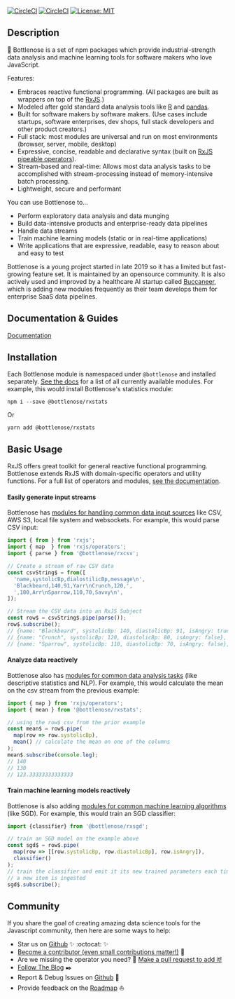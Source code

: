 [![CircleCI](https://circleci.com/gh/buccaneerai/bottlenose/tree/master.svg?style=shield)](https://circleci.com/gh/buccaneerai/bottlenose/tree/master)
[![CircleCI](https://circleci.com/gh/buccaneerai/bottlenose/tree/dev.svg?style=shield)](https://circleci.com/gh/buccaneerai/bottlenose/tree/dev)
[![License: MIT](https://img.shields.io/badge/License-MIT-green.svg)](https://opensource.org/licenses/MIT)

## Description

🐬 Bottlenose is a set of npm packages which provide industrial-strength data analysis and machine learning tools for software makers who love JavaScript. 

Features:
- Embraces reactive functional programming. (All packages are built as wrappers on top of the [RxJS](https://rxjs.dev).)
- Modeled after gold standard data analysis tools like [R](https://www.r-project.org) and [pandas](https://pandas.pydata.org).
- Built for software makers by software makers. (Use cases include startups, software enterprises, dev shops, full stack developers and other product creators.)
- Full stack: most modules are universal and run on most environments (browser, server, mobile, desktop)
- Expressive, concise, readable and declarative syntax (built on [RxJS pipeable operators](https://rxjs.dev)).
- Stream-based and real-time: Allows most data analysis tasks to be accomplished with stream-processing instead of memory-intensive batch processing.
- Lightweight, secure and performant

You can use Bottlenose to...
- Perform exploratory data analysis and data munging
- Build data-intensive products and enterprise-ready data pipelines
- Handle data streams
- Train machine learning models (static or in real-time applications)
- Write applications that are expressive, readable, easy to reason about and easy to test

Bottlenose is a young project started in late 2019 so it has a limited but fast-growing feature set.  It is maintained by an opensource community. It is also actively used and improved by a healthcare AI startup called [Buccaneer](https://www.buccaneer.ai), which is adding new modules frequently as their team develops them for enterprise SaaS data pipelines.

## Documentation & Guides
[Documentation](https://buccaneerai.gitbook.io/bottlenose)

## Installation
Each Bottlenose module is namespaced under `@bottlenose` and installed separately.  [See the docs](https://buccaneerai.gitbook.io/bottlenose) for a list of all currently available modules.  For example, this would install Bottlenose's statistics module:
```
npm i --save @bottlenose/rxstats
```
Or
```
yarn add @bottlenose/rxstats
```

## Basic Usage
RxJS offers great toolkit for general reactive functional programming.  Bottlenose extends RxJS with domain-specific operators and utility functions. For a full list of operators and modules, [see the documentation](https://buccaneerai.gitbook.io/bottlenose).

#### Easily generate input streams
Bottlenose has [modules for handling common data input sources](https://buccaneerai.gitbook.io/bottlenose) like CSV, AWS S3, local file system and websockets.  For example, this would parse CSV input:
```javascript
import { from } from 'rxjs';
import { map  } from 'rxjs/operators';
import { parse } from '@bottlenose/rxcsv';

// Create a stream of raw CSV data
const csvString$ = from([
  'name,systolicBp,dialostilicBp,message\n', 
  'Blackbeard,140,91,Yarr\nCrunch,120,', 
  ',180,Arr\nSparrow,110,70,Savvy\n',
]);

// Stream the CSV data into an RxJS Subject
const row$ = csvString$.pipe(parse());
row$.subscribe();
// {name: "Blackbeard", systolicBp: 140, diastolicBp: 91, isAngry: true},
// {name: "Crunch", systolicBp: 120, diastolicBp: 80, isAngry: false},
// {name: "Sparrow", systolicBp: 110, diastolicBp: 70, isAngry: false},
```

#### Analyze data reactively
Bottlenose also has [modules for common data analysis tasks](https://buccaneerai.gitbook.io/bottlenose) (like descriptive statistics and NLP).  For example, this would calculate the mean on the csv stream from the previous example:
```javascript
import { map } from 'rxjs/operators';
import { mean } from '@bottlenose/rxstats';

// using the row$ csv from the prior example
const mean$ = row$.pipe(
  map(row => row.systolicBp), 
  mean() // calculate the mean on one of the columns
);
mean$.subscribe(console.log);
// 140
// 130
// 123.33333333333333
```

#### Train machine learning models reactively
Bottlenose is also adding [modules for common machine learning algorithms](https://buccaneerai.gitbook.io/bottlenose) (like SGD).  For example, this would train an SGD classifier:
```javascript
import {classifier} from '@bottlenose/rxsgd';

// train an SGD model on the example above
const sgd$ = row$.pipe(
  map(row => [[row.systolicBp, row.diastolicBp], row.isAngry]),
  classifier()
);
// train the classifier and emit it its new trained parameters each time 
// a new item is ingested
sgd$.subscribe();
```

## Community
If you share the goal of creating amazing data science tools for the Javascript community, then here are some ways to help:
- Star us on <a href='https://github.com/buccaneerai/bottlenose'>Github</a> ✨ :octocat: ✨
- [Become a contributor (even small contributions matter!)](https://github.com/buccaneerai/bottlenose/blob/master/CONTRIBUTING.md) 👑
- Are we missing the operator you need? 🤦 [Make a pull request to add it!](https://github.com/buccaneerai/bottlenose/blob/master/docs/contributing/crating_operators.md) 
- [Follow The Blog](https://medium.com/@bfla) ✒️
- Report & Debug Issues on <a href='https://github.com/buccaneerai/bottlenose'>Github</a> 🌊
- Provide feedback on the [Roadmap](https://github.com/buccaneerai/bottlenose/projects/1) ⛵
<!--- Slack channel would be very nice to have --->
<!--- - [Add your organization's logo to the list of users]() --->
<!--- - [Join Community Discussions]() 🐬 --->